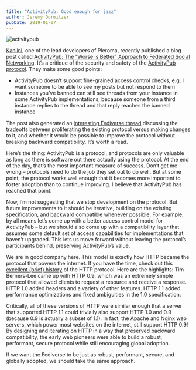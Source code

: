 ```yaml
---
title: "ActivityPub: Good enough for jazz"
author: Jeremy Dormitzer
pubDate: 2019-01-07
---
```

<img alt="activitypub" src="/images/activitypub.png" />

[Kaniini](https://pleroma.site/users/kaniini), one of the lead developers of Pleroma, recently published a blog post called [ActivityPub: The “Worse is Better” Approach to Federated Social Networking](https://blog.dereferenced.org/activitypub-the-worse-is-better-approach-to-federated-social-networking). It’s a critique of the security and safety of the [ActivityPub protocol](https://jeremydormitzer.com/blog/what-is-activitypub-and-how-will-it-change-the-internet/). They make some good points:

- ActivityPub doesn’t support fine-grained access control checks, e.g. I want someone to be able to see my posts but not respond to them
- Instances you’ve banned can still see threads from your instance in some ActivityPub implementations, because someone from a third instance replies to the thread and that reply reaches the banned instance

The post also generated an [interesting Fediverse thread](https://playvicious.social/@Are0h/101372851868909058) discussing the tradeoffs between proliferating the existing protocol versus making changes to it, and whether it would be possible to improve the protocol without breaking backward compatibility. It’s worth a read.

Here’s the thing: ActivityPub is a protocol, and protocols are only valuable as long as there is software out there actually using the protocol. At the end of the day, that’s the most important measure of success. Don’t get me wrong – protocols need to do the job they set out to do well. But at some point, the protocol works well enough that it becomes more important to foster adoption than to continue improving. I believe that ActivityPub has reached that point.

Now, I’m not suggesting that we stop development on the protocol. But future improvements to it should be iterative, building on the existing specification, and backward compatible whenever possible. For example, by all means let’s come up with a better access control model for ActivityPub – but we should also come up with a compatibility layer that assumes some default set of access capabilities for implementations that haven’t upgraded. This lets us move forward without leaving the protocol’s participants behind, preserving ActivityPub’s value.

We are in good company here. This model is exactly how HTTP became the protocol that powers the internet. If you have the time, check out this [excellent (brief) history](https://hpbn.co/brief-history-of-http/) of the HTTP protocol. Here are the highlights: Tim Berners-Lee came up with HTTP 0.9, which was an extremely simple protocol that allowed clients to request a resource and receive a response. HTTP 1.0 added headers and a variety of other features. HTTP 1.1 added performance optimizations and fixed ambiguities in the 1.0 specification.

Critically, all of these versions of HTTP were similar enough that a server that supported HTTP 1.1 could trivially also support HTTP 1.0 and 0.9 (because 0.9 is actually a subset of 1.1). In fact, the Apache and Nginx web servers, which power most websites on the internet, still support HTTP 0.9! By designing and iterating on HTTP in a way that preserved backward compatibility, the early web pioneers were able to build a robust, performant, secure protocol while still encouraging global adoption.

If we want the Fediverse to be just as robust, performant, secure, and globally adopted, we should take the same approach.
